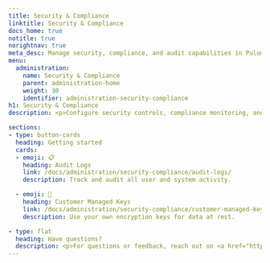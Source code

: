 ```yaml
---
title: Security & Compliance
linktitle: Security & Compliance
docs_home: true
notitle: true
norightnav: true
meta_desc: Manage security, compliance, and audit capabilities in Pulumi Cloud.
menu:
  administration:
    name: Security & Compliance
    parent: administration-home
    weight: 30
    identifier: administration-security-compliance
h1: Security & Compliance
description: <p>Configure security controls, compliance monitoring, and audit logging for your Pulumi Cloud organization.</p>

sections:
- type: button-cards
  heading: Getting started
  cards:
  - emoji: 📋
    heading: Audit Logs
    link: /docs/administration/security-compliance/audit-logs/
    description: Track and audit all user and system activity.

  - emoji: 🔐
    heading: Customer Managed Keys
    link: /docs/administration/security-compliance/customer-managed-keys/
    description: Use your own encryption keys for data at rest.

- type: flat
  heading: Have questions?
  description: <p>For questions or feedback, reach out on <a href="https://slack.pulumi.com" target="_blank">community Slack</a>, <a href="https://github.com/pulumi" target="_blank">GitHub</a>, or <a href="/support/">contact support</a>.</p>
---
```

